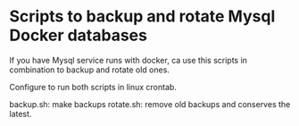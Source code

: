 # Scripts to backup and rotate Mysql Docker databases 

If you have Mysql service runs with docker, ca use this scripts in combination to backup and rotate old ones.

Configure to run both scripts in linux crontab.

backup.sh: make backups
rotate.sh: remove old backups and conserves the latest.
